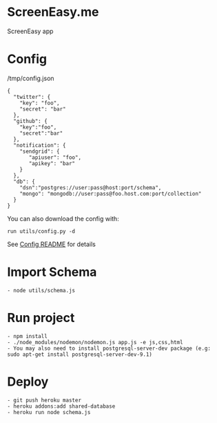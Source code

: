 ScreenEasy.me
==========

ScreenEasy app

# Config
/tmp/config.json
```
{
  "twitter": {
    "key": "foo",
    "secret": "bar"
  },
  "github": {
    "key":"foo",
    "secret":"bar"
  },
  "notification": {
    "sendgrid": {
       "apiuser": "foo",
       "apikey": "bar"
    }
  },
  "db": {
    "dsn":"postgres://user:pass@host:port/schema",
    "mongo": "mongodb://user:pass@foo.host.com:port/collection"
  }
}
```

You can also download the config with:
```
run utils/config.py -d
```

See [Config README](utils/README.md) for details

# Import Schema
```
- node utils/schema.js
```

# Run project
```
- npm install
- ./node_modules/nodemon/nodemon.js app.js -e js,css,html
- You may also need to install postgresql-server-dev package (e.g: sudo apt-get install postgresql-server-dev-9.1)
```

# Deploy
```
- git push heroku master
- heroku addons:add shared-database
- heroku run node schema.js
```
